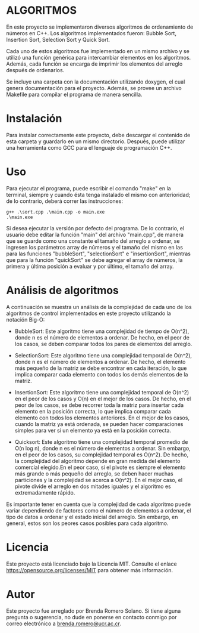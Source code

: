 # ALGORITMOS
En este proyecto se implementaron diversos algoritmos de ordenamiento de números en C++. Los algoritmos implementados fueron: Bubble Sort, Insertion Sort, Selection Sort y Quick Sort.

Cada uno de estos algoritmos fue implementado en un mismo archivo y se utilizó una función genérica para intercambiar elementos en los algoritmos. Además, cada función se encarga de imprimir los elementos del arreglo después de ordenarlos.

Se incluye una carpeta con la documentación utilizando doxygen, el cual genera documentación para el proyecto. Además, se provee un archivo Makefile para compilar el programa de manera sencilla.

# Instalación
Para instalar correctamente este proyecto, debe descargar el contenido de esta carpeta y guardarlo en un mismo directorio. Después, puede utilizar una herramienta como GCC para el lenguaje de programación C++.

# Uso
Para ejecutar el programa, puede escribir el comando "make" en la terminal, siempre y cuando ésta tenga instalado el mismo con anterioridad; de lo contrario, deberá correr las instrucciones:

```
g++ .\sort.cpp .\main.cpp -o main.exe
.\main.exe
```
 Si desea ejecutar la versión por defecto del programa. De lo contrario, el usuario debe editar la función "main" del archivo "main.cpp", de manera que se guarde como una constante el tamaño del arreglo a ordenar, se ingresen los parámetros array de números y el tamaño del mismo en las para las funciones "bubbleSort", "selectionSort" e "insertionSort", mientras que para la función "quickSort" se debe agregar el array de números, la primera y última posición a evaluar y por último, el tamaño del array.

# Análisis de algoritmos

A continuación se muestra un análisis de la complejidad de cada uno de los algoritmos de control implementados en este proyecto utilizando la notación Big-O:

- BubbleSort: Este algoritmo tiene una complejidad de tiempo de O(n^2), donde n es el número de elementos a ordenar. De hecho, en el peor de los casos, se deben comparar todos los pares de elementos del arreglo.

- SelectionSort: Este algoritmo tiene una complejidad temporal de O(n^2), donde n es el número de elementos a ordenar. De hecho, el elemento más pequeño de la matriz se debe encontrar en cada iteración, lo que implica comparar cada elemento con todos los demás elementos de la matriz.

- InsertionSort: Este algoritmo tiene una complejidad temporal de O(n^2) en el peor de los casos y O(n) en el mejor de los casos. De hecho, en el peor de los casos, se debe recorrer toda la matriz para insertar cada elemento en la posición correcta, lo que implica comparar cada elemento con todos los elementos anteriores. En el mejor de los casos, cuando la matriz ya está ordenada, se pueden hacer comparaciones simples para ver si un elemento ya está en la posición correcta.

- Quicksort: Este algoritmo tiene una complejidad temporal promedio de O(n log n), donde n es el número de elementos a ordenar. Sin embargo, en el peor de los casos, su complejidad temporal es O(n^2). De hecho, la complejidad del algoritmo depende en gran medida del elemento comercial elegido.En el peor caso, si el pivote es siempre el elemento más grande o más pequeño del arreglo, se deben hacer muchas particiones y la complejidad se acerca a O(n^2). En el mejor caso, el pivote divide el arreglo en dos mitades iguales y el algoritmo es extremadamente rápido.

Es importante tener en cuenta que la complejidad de cada algoritmo puede variar dependiendo de factores como el número de elementos a ordenar, el tipo de datos a ordenar y el estado inicial del arreglo. Sin embargo, en general, estos son los peores casos posibles para cada algoritmo.

# Licencia
Este proyecto está licenciado bajo la Licencia MIT. Consulte el enlace https://opensource.org/licenses/MIT para obtener más información.

# Autor
Este proyecto fue arreglado por Brenda Romero Solano. Si tiene alguna pregunta o sugerencia, no dude en ponerse en contacto conmigo por correo electrónico a brenda.romero@ucr.ac.cr.